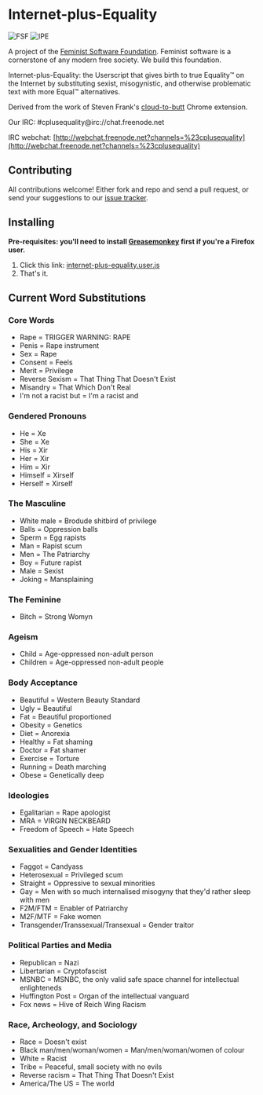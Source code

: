 Internet-plus-Equality
======================

  ![FSF](http://i.imgur.com/ZhTU8r3.png)
  ![IPE](http://i.imgur.com/PnFjHwO.png)

A project of the [Feminist Software Foundation](http://feministsoftwarefoundation.org/). Feminist software is a cornerstone of any modern free society. We build this foundation.

Internet-plus-Equality: the Userscript that gives birth to true Equality™ on the Internet by substituting sexist, misogynistic, and otherwise problematic text with more Equal™ alternatives.

Derived from the work of Steven Frank's [cloud-to-butt](https://github.com/panicsteve/cloud-to-butt) Chrome extension.

Our IRC: #cplusequality@irc://chat.freenode.net
 
IRC webchat: [http://webchat.freenode.net?channels=%23cplusequality](http://webchat.freenode.net?channels=%23cplusequality)


Contributing
------------

All contributions welcome!  Either fork and repo and send a pull request, or send your suggestions to our [issue tracker](https://github.com/Feminist-Software-Foundation/Internet-plus-Equality/issues).


Installing
----------

**Pre-requisites: you'll need to install [Greasemonkey](https://addons.mozilla.org/firefox/addon/greasemonkey/) first if you're a Firefox user.**

1. Click this link: [internet-plus-equality.user.js](https://github.com/Feminist-Software-Foundation/Internet-plus-Equality/raw/master/internet-plus-equality.user.js)
2. That's it.

Current Word Substitutions
--------------------------

### Core Words
* Rape = TRIGGER WARNING: RAPE
* Penis = Rape instrument
* Sex = Rape
* Consent = Feels
* Merit = Privilege
* Reverse Sexism = That Thing That Doesn't Exist
* Misandry = That Which Don't Real
* I'm not a racist but = I'm a racist and

### Gendered Pronouns
* He = Xe
* She = Xe
* His = Xir
* Her = Xir
* Him = Xir
* Himself = Xirself
* Herself = Xirself

### The Masculine
* White male = Brodude shitbird of privilege
* Balls = Oppression balls
* Sperm = Egg rapists
* Man = Rapist scum
* Men = The Patriarchy
* Boy = Future rapist
* Male = Sexist
* Joking = Mansplaining

### The Feminine
* Bitch = Strong Womyn

### Ageism
* Child = Age-oppressed non-adult person
* Children = Age-oppressed non-adult people

### Body Acceptance
* Beautiful = Western Beauty Standard
* Ugly = Beautiful
* Fat = Beautiful proportioned
* Obesity = Genetics
* Diet = Anorexia
* Healthy = Fat shaming
* Doctor = Fat shamer
* Exercise = Torture
* Running = Death marching
* Obese = Genetically deep

### Ideologies
* Egalitarian = Rape apologist
* MRA = VIRGIN NECKBEARD
* Freedom of Speech = Hate Speech

### Sexualities and Gender Identities
* Faggot = Candyass
* Heterosexual = Privileged scum
* Straight = Oppressive to sexual minorities
* Gay = Men with so much internalised misogyny that they'd rather sleep with men
* F2M/FTM = Enabler of Patriarchy
* M2F/MTF = Fake women
* Transgender/Transsexual/Transexual = Gender traitor

### Political Parties and Media
* Republican = Nazi
* Libertarian = Cryptofascist
* MSNBC = MSNBC, the only valid safe space channel for intellectual enlighteneds
* Huffington Post = Organ of the intellectual vanguard
* Fox news = Hive of Reich Wing Racism

### Race, Archeology, and Sociology
* Race = Doesn't exist
* Black man/men/woman/women = Man/men/woman/women of colour
* White = Racist
* Tribe = Peaceful, small society with no evils
* Reverse racism = That Thing That Doesn't Exist
* America/The US = The world
